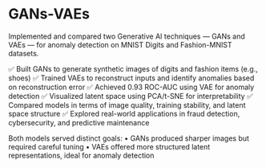 # GANs-VAEs



Implemented and compared two Generative AI techniques — GANs and VAEs — for anomaly detection on MNIST Digits and Fashion-MNIST datasets.

✅ Built GANs to generate synthetic images of digits and fashion items (e.g., shoes)
✅ Trained VAEs to reconstruct inputs and identify anomalies based on reconstruction error
✅ Achieved 0.93 ROC-AUC using VAE for anomaly detection
✅ Visualized latent space using PCA/t-SNE for interpretability
✅ Compared models in terms of image quality, training stability, and latent space structure
✅ Explored real-world applications in fraud detection, cybersecurity, and predictive maintenance

Both models served distinct goals:
• GANs produced sharper images but required careful tuning
• VAEs offered more structured latent representations, ideal for anomaly detection


